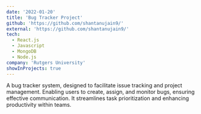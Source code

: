 ```yaml
---
date: '2022-01-20'
title: 'Bug Tracker Project'
github: 'https://github.com/shantanujain9/'
external: 'https://github.com/shantanujain9/'
tech:
  - React.js
  - Javascript
  - MongoDB
  - Node.js
company: 'Rutgers University'
showInProjects: true
---
```


A bug tracker system, designed to facilitate issue tracking and project management. Enabling users to create, assign, and monitor bugs, ensuring effective communication. It streamlines task prioritization and enhancing productivity within teams.
